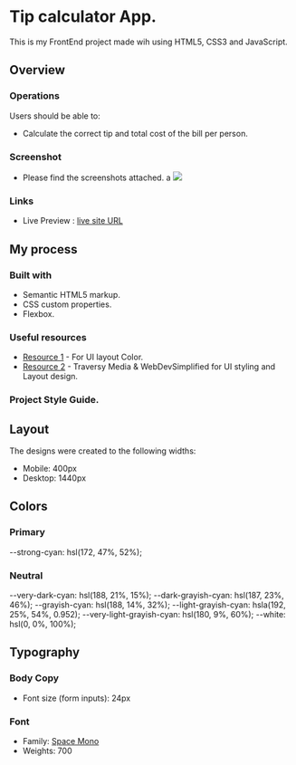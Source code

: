 # Tip calculator App.

This is  my FrontEnd project made wih using HTML5, CSS3 and JavaScript.

## Overview

### Operations

Users should be able to:

- Calculate the correct tip and total cost of the bill per person.

### Screenshot

- Please find the screenshots attached.
a
![](./screenshot.jpg)

### Links

- Live Preview : [live site URL](https://tipcalculatorjsproject.netlify.app/)

## My process

### Built with

- Semantic HTML5 markup.
- CSS custom properties.
- Flexbox.

### Useful resources

- [Resource 1](https://htmlcolorcodes.com/) - For UI layout Color.
- [Resource 2](https://www.youtube.com/watch?v=yfoY53QXEnI) - Traversy Media & WebDevSimplified for UI styling and Layout design.

### Project Style Guide.

## Layout

The designs were created to the following widths:

- Mobile: 400px
- Desktop: 1440px

## Colors

### Primary

  --strong-cyan: hsl(172, 47%, 52%);

### Neutral
  --very-dark-cyan: hsl(188, 21%, 15%);
  --dark-grayish-cyan: hsl(187, 23%, 46%);
  --grayish-cyan: hsl(188, 14%, 32%);
  --light-grayish-cyan: hsla(192, 25%, 54%, 0.952);
  --very-light-grayish-cyan: hsl(180, 9%, 60%);
  --white: hsl(0, 0%, 100%);
  
## Typography

### Body Copy

- Font size (form inputs): 24px

### Font

- Family: [Space Mono](https://fonts.google.com/specimen/Space+Mono)
- Weights: 700

